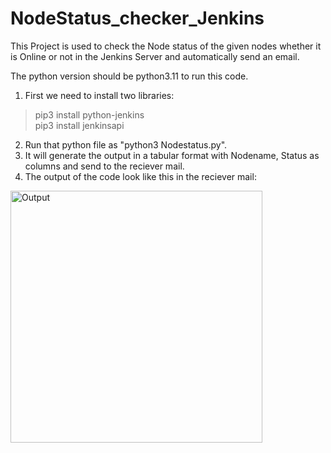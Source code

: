# NodeStatus_checker_Jenkins
This Project is used to check the Node status of the given nodes whether it is Online or not in the Jenkins Server and automatically send an email.

The python version should be python3.11 to run this code.

1. First we need to install two libraries:
> pip3 install python-jenkins <br>
> pip3 install jenkinsapi
2. Run that python file as "python3 Nodestatus.py".
3. It will generate the output in a tabular format with Nodename, Status as columns and send to the reciever mail.
4. The output of the code look like this in the reciever mail:
<img width="403" alt="Output" src="https://github.com/revanthsariga12/NodeStatus_checker_Jenkins/assets/120722376/cc0d2ab9-84a2-4c19-92ad-a8da12aaa552">

